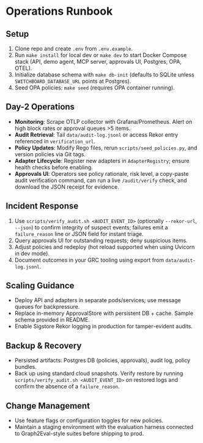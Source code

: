 # Operations Runbook

## Setup
1. Clone repo and create `.env` from `.env.example`.
2. Run `make install` for local dev or `make dev` to start Docker Compose stack (API, demo agent, MCP server, approvals UI, Postgres, OPA, OTEL).
3. Initialize database schema with `make db-init` (defaults to SQLite unless `SWITCHBOARD_DATABASE_URL` points at Postgres).
4. Seed OPA policies: `make seed` (requires OPA container running).

## Day-2 Operations
- **Monitoring**: Scrape OTLP collector with Grafana/Prometheus. Alert on high block rates or approval queues >5 items.
- **Audit Retrieval**: Tail `data/audit-log.jsonl` or access Rekor entry referenced in `verification_url`.
- **Policy Updates**: Modify Rego files, rerun `scripts/seed_policies.py`, and version policies via Git tags.
- **Adapter Lifecycle**: Register new adapters in `AdapterRegistry`; ensure health checks before enabling.
- **Approvals UI**: Operators see policy rationale, risk level, a copy-paste audit verification command, can run a live `/audit/verify` check, and download the JSON receipt for evidence.

## Incident Response
1. Use `scripts/verify_audit.sh <AUDIT_EVENT_ID>` (optionally `--rekor-url`, `--json`) to confirm integrity of suspect events; failures emit a `failure_reason` line or JSON field for instant triage.
2. Query approvals UI for outstanding requests; deny suspicious items.
3. Adjust policies and redeploy (hot reload supported when using Uvicorn in dev mode).
4. Document outcomes in your GRC tooling using export from `data/audit-log.jsonl`.

## Scaling Guidance
- Deploy API and adapters in separate pods/services; use message queues for backpressure.
- Replace in-memory ApprovalStore with persistent DB + cache. Sample schema provided in README.
- Enable Sigstore Rekor logging in production for tamper-evident audits.

## Backup & Recovery
- Persisted artifacts: Postgres DB (policies, approvals), audit log, policy bundles.
- Back up using standard cloud snapshots. Verify restore by running `scripts/verify_audit.sh <AUDIT_EVENT_ID>` on restored logs and confirm the absence of a `failure_reason`.

## Change Management
- Use feature flags or configuration toggles for new policies.
- Maintain a staging environment with the evaluation harness connected to Graph2Eval-style suites before shipping to prod.
